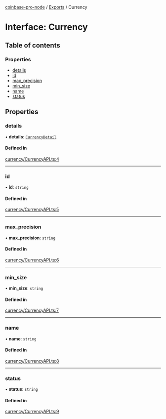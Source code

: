 [coinbase-pro-node](../README.md) / [Exports](../modules.md) / Currency

# Interface: Currency

## Table of contents

### Properties

- [details](Currency.md#details)
- [id](Currency.md#id)
- [max_precision](Currency.md#max_precision)
- [min_size](Currency.md#min_size)
- [name](Currency.md#name)
- [status](Currency.md#status)

## Properties

### details

• **details**: [`CurrencyDetail`](CurrencyDetail.md)

#### Defined in

[currency/CurrencyAPI.ts:4](https://github.com/bennycode/coinbase-pro-node/blob/01e6d53/src/currency/CurrencyAPI.ts#L4)

---

### id

• **id**: `string`

#### Defined in

[currency/CurrencyAPI.ts:5](https://github.com/bennycode/coinbase-pro-node/blob/01e6d53/src/currency/CurrencyAPI.ts#L5)

---

### max_precision

• **max_precision**: `string`

#### Defined in

[currency/CurrencyAPI.ts:6](https://github.com/bennycode/coinbase-pro-node/blob/01e6d53/src/currency/CurrencyAPI.ts#L6)

---

### min_size

• **min_size**: `string`

#### Defined in

[currency/CurrencyAPI.ts:7](https://github.com/bennycode/coinbase-pro-node/blob/01e6d53/src/currency/CurrencyAPI.ts#L7)

---

### name

• **name**: `string`

#### Defined in

[currency/CurrencyAPI.ts:8](https://github.com/bennycode/coinbase-pro-node/blob/01e6d53/src/currency/CurrencyAPI.ts#L8)

---

### status

• **status**: `string`

#### Defined in

[currency/CurrencyAPI.ts:9](https://github.com/bennycode/coinbase-pro-node/blob/01e6d53/src/currency/CurrencyAPI.ts#L9)
